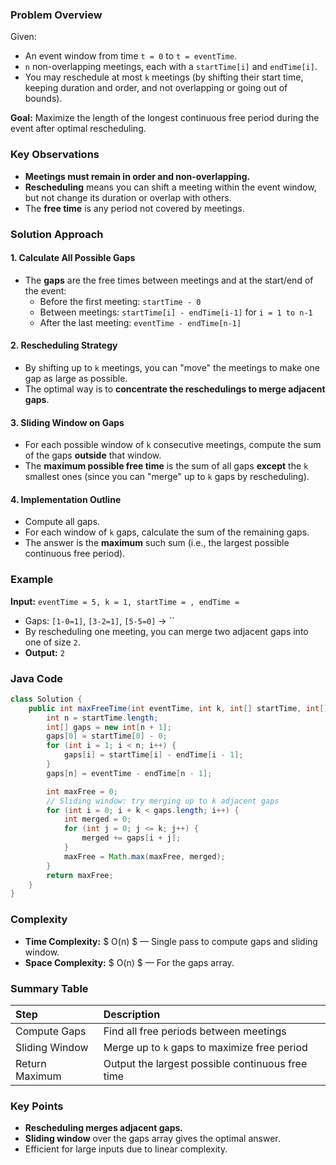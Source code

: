 ### Problem Overview

Given:

- An event window from time `t = 0` to `t = eventTime`.
- `n` non-overlapping meetings, each with a `startTime[i]` and `endTime[i]`.
- You may reschedule at most `k` meetings (by shifting their start time, keeping duration and order, and not overlapping or going out of bounds).

**Goal:**
Maximize the length of the longest continuous free period during the event after optimal rescheduling.

### Key Observations

- **Meetings must remain in order and non-overlapping.**
- **Rescheduling** means you can shift a meeting within the event window, but not change its duration or overlap with others.
- The **free time** is any period not covered by meetings.


### Solution Approach

#### 1. Calculate All Possible Gaps

- The **gaps** are the free times between meetings and at the start/end of the event:
    - Before the first meeting: `startTime - 0`
    - Between meetings: `startTime[i] - endTime[i-1]` for `i = 1 to n-1`
    - After the last meeting: `eventTime - endTime[n-1]`


#### 2. Rescheduling Strategy

- By shifting up to `k` meetings, you can "move" the meetings to make one gap as large as possible.
- The optimal way is to **concentrate the reschedulings to merge adjacent gaps**.


#### 3. Sliding Window on Gaps

- For each possible window of `k` consecutive meetings, compute the sum of the gaps **outside** that window.
- The **maximum possible free time** is the sum of all gaps **except** the `k` smallest ones (since you can "merge" up to `k` gaps by rescheduling).


#### 4. Implementation Outline

- Compute all gaps.
- For each window of `k` gaps, calculate the sum of the remaining gaps.
- The answer is the **maximum** such sum (i.e., the largest possible continuous free period).


### Example

**Input:**
`eventTime = 5, k = 1, startTime = , endTime = `

- Gaps: `[1-0=1]`, `[3-2=1]`, `[5-5=0]` → ``
- By rescheduling one meeting, you can merge two adjacent gaps into one of size `2`.
- **Output:** `2`


### Java Code

```java
class Solution {
    public int maxFreeTime(int eventTime, int k, int[] startTime, int[] endTime) {
        int n = startTime.length;
        int[] gaps = new int[n + 1];
        gaps[0] = startTime[0] - 0;
        for (int i = 1; i < n; i++) {
            gaps[i] = startTime[i] - endTime[i - 1];
        }
        gaps[n] = eventTime - endTime[n - 1];

        int maxFree = 0;
        // Sliding window: try merging up to k adjacent gaps
        for (int i = 0; i + k < gaps.length; i++) {
            int merged = 0;
            for (int j = 0; j <= k; j++) {
                merged += gaps[i + j];
            }
            maxFree = Math.max(maxFree, merged);
        }
        return maxFree;
    }
}
```


### Complexity

- **Time Complexity:** \$ O(n) \$ — Single pass to compute gaps and sliding window.
- **Space Complexity:** \$ O(n) \$ — For the gaps array.


### Summary Table

| Step | Description |
| :-- | :-- |
| Compute Gaps | Find all free periods between meetings |
| Sliding Window | Merge up to `k` gaps to maximize free period |
| Return Maximum | Output the largest possible continuous free time |

### Key Points

- **Rescheduling merges adjacent gaps.**
- **Sliding window** over the gaps array gives the optimal answer.
- Efficient for large inputs due to linear complexity.

